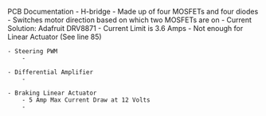 PCB Documentation
	- H-bridge
		- Made up of four MOSFETs and four diodes
		- Switches motor direction based on which two MOSFETs are on
		- Current Solution: Adafruit DRV8871
			- Current Limit is 3.6 Amps
			- Not enough for Linear Actuator (See line 85)
			
	- Steering PWM
		- 
		
	- Differential Amplifier
		- 
		
	- Braking Linear Actuator
		- 5 Amp Max Current Draw at 12 Volts
		- 